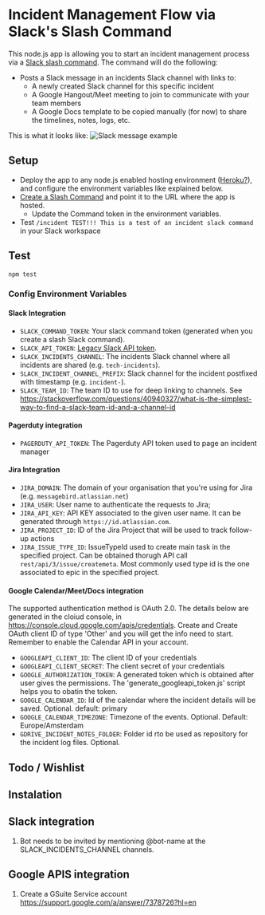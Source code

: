 # Incident Management Flow via Slack's Slash Command

This node.js app is allowing you to start an incident management process via a [Slack slash command](https://api.slack.com/slash-commands). The command will do the following:
* Posts a Slack message in an incidents Slack channel with links to:
  * A newly created Slack channel for this specific incident
  * A Google Hangout/Meet meeting to join to communicate with your team members
  * A Google Docs template to be copied manually (for now) to share the timelines, notes, logs, etc.

This is what it looks like:
![Slack message example](https://raw.githubusercontent.com/rfeiner/slackincident/master/docs/slack-message-example.png)

## Setup
* Deploy the app to any node.js enabled hosting environment ([Heroku?](https://www.heroku.com)), and configure the environment variables like explained below.
* [Create a Slash Command](https://api.slack.com/slash-commands?#creating_commands) and point it to the URL where the app is hosted.
  * Update the Command token in the environment variables.
* Test `/incident TEST!!! This is a test of an incident slack command` in your Slack workspace

## Test

```
npm test
```

### Config Environment Variables
#### Slack Integration
* `SLACK_COMMAND_TOKEN`: Your slack command token (generated when you create a slash Slack command).
* `SLACK_API_TOKEN`: [Legacy Slack API token](https://api.slack.com/custom-integrations/legacy-tokens).
* `SLACK_INCIDENTS_CHANNEL`: The incidents Slack channel where all incidents are shared (e.g. `tech-incidents`).
* `SLACK_INCIDENT_CHANNEL_PREFIX`: Slack channel for the incident postfixed with timestamp (e.g. `incident-`).
* `SLACK_TEAM_ID`: The team ID to use for deep linking to channels. See https://stackoverflow.com/questions/40940327/what-is-the-simplest-way-to-find-a-slack-team-id-and-a-channel-id
#### Pagerduty integration
* `PAGERDUTY_API_TOKEN`: The Pagerduty API token used to page an incident manager
#### Jira Integration
* `JIRA_DOMAIN`: The domain of your organisation that you're using for Jira (e.g. `messagebird.atlassian.net`)
* `JIRA_USER`: User name to authenticate the requests to Jira;
* `JIRA_API_KEY`: API KEY associated to the given user name. It can be generated through `https://id.atlassian.com`.
* `JIRA_PROJECT_ID`: ID of the Jira Project that will be used to track follow-up actions
* `JIRA_ISSUE_TYPE_ID`: IssueTypeId used to create main task in the specified project. Can be obtained thorugh API call `rest/api/3/issue/createmeta`. Most commonly used type id is the one associated to epic in the specified project.
#### Google Calendar/Meet/Docs integration

The supported authentication method is OAuth 2.0. The details below are generated in the cloiud console, in https://console.cloud.google.com/apis/credentials. Create and Create OAuth client ID of type 'Other' and you will get the info need to start. Remember to enable the Calendar API in your account.

* `GOOGLEAPI_CLIENT_ID`: The client ID of your credentials
* `GOOGLEAPI_CLIENT_SECRET`: The client secret of your credentials
* `GOOGLE_AUTHORIZATION_TOKEN`: A generated token which is obtained after user gives the permissions. The 'generate_googleapi_token.js' script helps you to obatin the token.
* `GOOGLE_CALENDAR_ID`: Id of the calendar where the incident details will be saved. Optional. default: primary
* `GOOGLE_CALENDAR_TIMEZONE`: Timezone of the events. Optional. Default: Europe/Amsterdam
* `GDRIVE_INCIDENT_NOTES_FOLDER`: Folder id rto be used as repository for the incident log files. Optional.

## Todo / Wishlist

## Instalation

## Slack integration
1. Bot needs to be invited by mentioning @bot-name at the SLACK_INCIDENTS_CHANNEL channels.

## Google APIS integration
1. Create a GSuite Service account https://support.google.com/a/answer/7378726?hl=en
